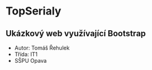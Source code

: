 # TopSerialy
## Ukázkový web využívající Bootstrap
* Autor: Tomáš Řehulek
* Třída: IT1
* SŠPU Opava

